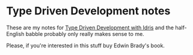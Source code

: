 # Type Driven Development notes

These are my notes for [Type Driven Development with Idris](https://www.manning.com/books/type-driven-development-with-idris) and the half-English babble probably only really makes sense to me.

Please, if you're interested in this stuff buy Edwin Brady's book.
